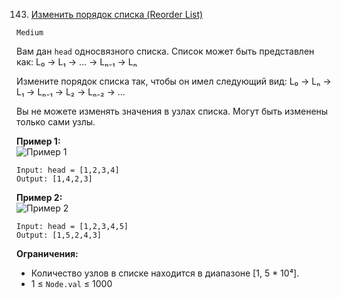 143. [Изменить порядок списка (Reorder List)](https://leetcode.com/problems/reorder-list/description/)

`Medium`

Вам дан `head` односвязного списка. Список может быть представлен как:
L₀ → L₁ → ... → Lₙ₋₁ → Lₙ

Измените порядок списка так, чтобы он имел следующий вид:
L₀ → Lₙ → L₁ → Lₙ₋₁ → L₂ → Lₙ₋₂ → ...

Вы не можете изменять значения в узлах списка. Могут быть изменены только сами узлы.

**Пример 1:**\
![Пример 1](https://assets.leetcode.com/uploads/2021/03/04/reorder1linked-list.jpg)
```
Input: head = [1,2,3,4]
Output: [1,4,2,3]
```

**Пример 2:**\
![Пример 2](https://assets.leetcode.com/uploads/2021/03/09/reorder2-linked-list.jpg)
```
Input: head = [1,2,3,4,5]
Output: [1,5,2,4,3]
```

**Ограничения:**

*   Количество узлов в списке находится в диапазоне [1, 5 * 10⁴].
*   1 ≤ `Node.val` ≤ 1000